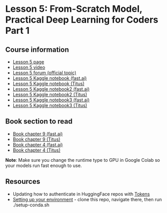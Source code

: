 # Lesson 5: From-Scratch Model, Practical Deep Learning for Coders Part 1

## Course information
- [Lesson 5 page](https://course.fast.ai/Lessons/lesson5.html)
- [Lesson 5 video](https://www.youtube.com/watch?v=_rXzeWq4C6w)
- [Lesson 5 forum (official topic)](https://forums.fast.ai/t/lesson-5-official-topic/96491/12)
- [Lesson 5 Kaggle notebook (fast.ai)](https://www.kaggle.com/code/jhoward/linear-model-and-neural-net-from-scratch)
- [Lesson 5 Kaggle notebook (Titus)](linear-model-and-neural-net-from-scratch.ipynb)
- [Lesson 5 Kaggle notebook2 (fast.ai)](https://www.kaggle.com/code/jhoward/why-you-should-use-a-framework)
- [Lesson 5 Kaggle notebook2 (Titus)](why-you-should-use-a-framework.ipynb)
- [Lesson 5 Kaggle notebook3 (fast.ai)](https://www.kaggle.com/code/jhoward/how-random-forests-really-work/)
- [Lesson 5 Kaggle notebook3 (Titus)]()

## Book section to read
- [Book chapter 9 (fast.ai)](https://colab.research.google.com/github/fastai/fastbook/blob/master/09_tabular.ipynb)
- [Book chapter 9 (Titus)](09_tabular.ipynb)
- [Book chapter 4 (fast.ai)](https://colab.research.google.com/github/fastai/fastbook/blob/master/04_mnist_basics.ipynb)
- [Book chapter 4 (Titus)]()

**Note**: Make sure you change the runtime type to GPU in Google Colab so your models run fast enough to use. 

## Resources
- Updating how to authenticate in HuggingFace repos with [Tokens](https://huggingface.co/blog/password-git-deprecation)
- [Setting up your environment](https://github.com/fastai/fastsetup) - clone this repo, navigate there, then run ./setup-conda.sh



